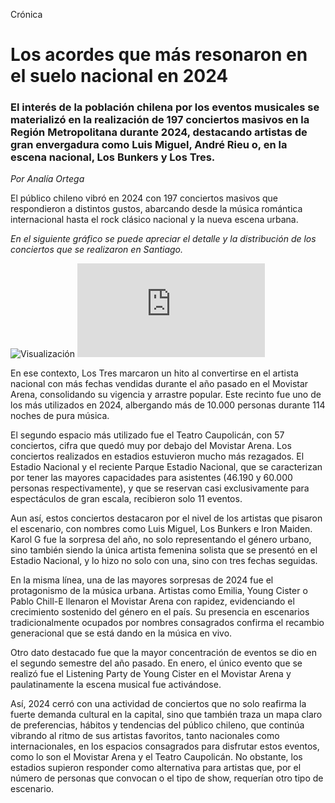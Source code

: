 Crónica

# Los acordes que más resonaron en el suelo nacional en 2024

### El interés de la población chilena por los eventos musicales se materializó en la realización de 197 conciertos masivos en la Región Metropolitana durante 2024, destacando artistas de gran envergadura como Luis Miguel, André Rieu o, en la escena nacional, Los Bunkers y Los Tres.

*Por Analía Ortega*

El público chileno vibró en 2024 con 197 conciertos masivos que respondieron a distintos gustos, abarcando desde la música romántica internacional hasta el rock clásico nacional y la nueva escena urbana.

*En el siguiente gráfico se puede apreciar el detalle y la distribución de los conciertos que se realizaron en Santiago.*

![Visualización](https://github.com/Antoapple/Trabajo.semestre/blob/main/Entrega_03/Ortega_Integrante_03_Conciertos_vis_03/Visualizaci%C3%B3n/vis_03.jpg)
![Visualización](https://github.com/Antoapple/Trabajo.semestre/blob/main/Entrega_03/Ortega_Integrante_03_Conciertos_vis_03/Visualizaci%C3%B3n/vis_03.html)

En ese contexto, Los Tres marcaron un hito al convertirse en el artista nacional con más fechas vendidas durante el año pasado en el Movistar Arena, consolidando su vigencia y arrastre popular. Este recinto fue uno de los más utilizados en 2024, albergando más de 10.000 personas durante 114 noches de pura música.

El segundo espacio más utilizado fue el Teatro Caupolicán, con 57 conciertos, cifra que quedó muy por debajo del Movistar Arena. Los conciertos realizados en estadios estuvieron mucho más rezagados. El Estadio Nacional y el reciente Parque Estadio Nacional, que se caracterizan por tener las mayores capacidades para asistentes (46.190 y 60.000 personas respectivamente), y que se reservan casi exclusivamente para espectáculos de gran escala, recibieron solo 11 eventos.

Aun así, estos conciertos destacaron por el nivel de los artistas que pisaron el escenario, con nombres como Luis Miguel, Los Bunkers e Iron Maiden. Karol G fue la sorpresa del año, no solo representando el género urbano, sino también siendo la única artista femenina solista que se presentó en el Estadio Nacional, y lo hizo no solo con una, sino con tres fechas seguidas.

En la misma línea, una de las mayores sorpresas de 2024 fue el protagonismo de la música urbana. Artistas como Emilia, Young Cister o Pablo Chill-E llenaron el Movistar Arena con rapidez, evidenciando el crecimiento sostenido del género en el país. Su presencia en escenarios tradicionalmente ocupados por nombres consagrados confirma el recambio generacional que se está dando en la música en vivo.

Otro dato destacado fue que la mayor concentración de eventos se dio en el segundo semestre del año pasado. En enero, el único evento que se realizó fue el Listening Party de Young Cister en el Movistar Arena y paulatinamente la escena musical fue activándose.

Así, 2024 cerró con una actividad de conciertos que no solo reafirma la fuerte demanda cultural en la capital, sino que también traza un mapa claro de preferencias, hábitos y tendencias del público chileno, que continúa vibrando al ritmo de sus artistas favoritos, tanto nacionales como internacionales, en los espacios consagrados para disfrutar estos eventos, como lo son el Movistar Arena y el Teatro Caupolicán. No obstante, los estadios supieron responder como alternativa para artistas que, por el número de personas que convocan o el tipo de show, requerían otro tipo de escenario.
